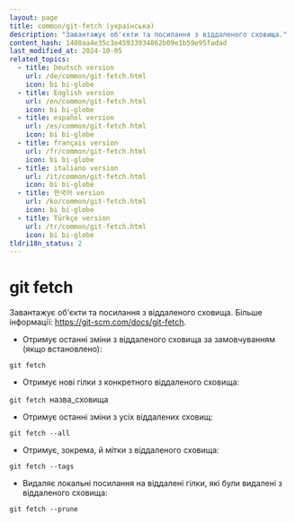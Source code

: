 ```yaml
---
layout: page
title: common/git-fetch (українська)
description: "Завантажує об'єкти та посилання з віддаленого сховища."
content_hash: 1408aa4e35c3e45933934862b09e1b59e95fadad
last_modified_at: 2024-10-05
related_topics:
  - title: Deutsch version
    url: /de/common/git-fetch.html
    icon: bi bi-globe
  - title: English version
    url: /en/common/git-fetch.html
    icon: bi bi-globe
  - title: español version
    url: /es/common/git-fetch.html
    icon: bi bi-globe
  - title: français version
    url: /fr/common/git-fetch.html
    icon: bi bi-globe
  - title: italiano version
    url: /it/common/git-fetch.html
    icon: bi bi-globe
  - title: 한국어 version
    url: /ko/common/git-fetch.html
    icon: bi bi-globe
  - title: Türkçe version
    url: /tr/common/git-fetch.html
    icon: bi bi-globe
tldri18n_status: 2
---
```

# git fetch

Завантажує об'єкти та посилання з віддаленого сховища.
Більше інформації: <https://git-scm.com/docs/git-fetch>.

- Отримує останні зміни з віддаленого сховища за замовчуванням (якщо встановлено):

`git fetch`

- Отримує нові гілки з конкретного віддаленого сховища:

`git fetch `<span class="tldr-var badge badge-pill bg-dark-lm bg-white-dm text-white-lm text-dark-dm font-weight-bold">назва_сховища</span>

- Отримує останні зміни з усіх віддалених сховищ:

`git fetch --all`

- Отримує, зокрема, й мітки з віддаленого сховища:

`git fetch --tags`

- Видаляє локальні посилання на віддалені гілки, які були видалені з віддаленого сховища:

`git fetch --prune`
